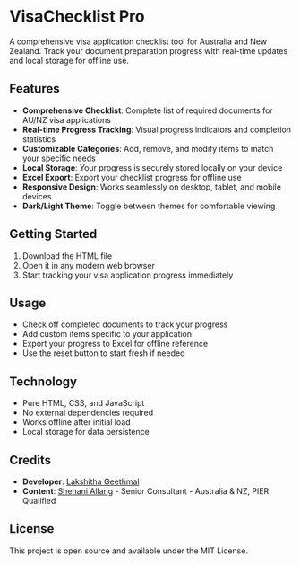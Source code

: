 # VisaChecklist Pro

A comprehensive visa application checklist tool for Australia and New Zealand. Track your document preparation progress with real-time updates and local storage for offline use.

## Features

- **Comprehensive Checklist**: Complete list of required documents for AU/NZ visa applications
- **Real-time Progress Tracking**: Visual progress indicators and completion statistics
- **Customizable Categories**: Add, remove, and modify items to match your specific needs
- **Local Storage**: Your progress is securely stored locally on your device
- **Excel Export**: Export your checklist progress for offline use
- **Responsive Design**: Works seamlessly on desktop, tablet, and mobile devices
- **Dark/Light Theme**: Toggle between themes for comfortable viewing

## Getting Started

1. Download the HTML file
2. Open it in any modern web browser
3. Start tracking your visa application progress immediately

## Usage

- Check off completed documents to track your progress
- Add custom items specific to your application
- Export your progress to Excel for offline reference
- Use the reset button to start fresh if needed

## Technology

- Pure HTML, CSS, and JavaScript
- No external dependencies required
- Works offline after initial load
- Local storage for data persistence

## Credits

- **Developer**: [Lakshitha Geethmal](https://github.com/lakshithaonline)
- **Content**: [Shehani Allang](https://www.linkedin.com/in/shehani-allang-a78a0640/) - Senior Consultant - Australia & NZ, PIER Qualified

## License

This project is open source and available under the MIT License.
